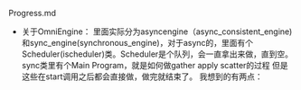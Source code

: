 Progress.md

* 关于OmniEngine：
里面实际分为asyncengine（async_consistent_engine)和sync_engine(synchronous_engine)，对于async的，里面有个Scheduler(ischeduler)类。Scheduler是个队列，会一直拿出来做，直到空。
sync类里有个Main Program，就是如何做gather apply scatter的过程
但是这些在start调用之后都会直接做，做完就结束了。
我想到的有两点：

